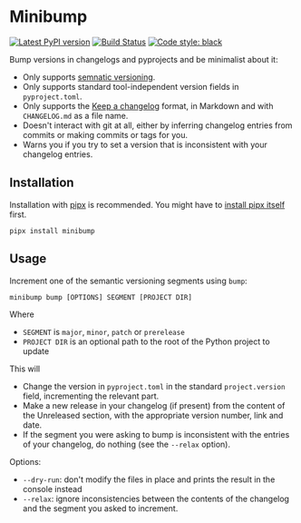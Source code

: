 Minibump
=========

[![Latest PyPI version](https://img.shields.io/pypi/v/zeldarose.svg)](https://pypi.org/project/zeldarose)
[![Build Status](https://github.com/LoicGrobol/zeldarose/actions/workflows/ci.yml/badge.svg)](https://github.com/LoicGrobol/zeldarose/actions?query=workflow%3ACI)
[![Code style: black](https://img.shields.io/badge/code%20style-black-000000.svg)](https://github.com/psf/black)

Bump versions in changelogs and pyprojects and be minimalist about it:

- Only supports [semnatic versioning](https://semver.org).
- Only supports standard tool-independent version fields in `pyproject.toml`.
- Only supports the [Keep a changelog](https://keepachangelog.com) format, in Markdown and with
  `CHANGELOG.md` as a file name.
- Doesn't interact with git at all, either by inferring changelog entries from commits or making
  commits or tags for you.
- Warns you if you try to set a version that is inconsistent with your changelog entries.

## Installation

Installation with [pipx](https://pypa.github.io/pipx/) is recommended. You might have to [install
pipx itself](https://pypa.github.io/pipx/installation/) first.

```console
pipx install minibump
```

## Usage

Increment one of the semantic versioning segments using `bump`:

```console
minibump bump [OPTIONS] SEGMENT [PROJECT DIR]
```

Where

- `SEGMENT` is `major`, `minor`, `patch` or `prerelease`
- `PROJECT DIR` is an optional path to the root of the Python project to update

This will

- Change the version in `pyproject.toml` in the standard `project.version` field, incrementing the
  relevant part.
- Make a new release in your changelog (if present) from the content of the Unreleased section, with
  the appropriate version number, link and date.
- If the segment you were asking to bump is inconsistent with the entries of your changelog, do
  nothing (see the `--relax` option).

Options:

- `--dry-run`: don't modify the files in place and prints the result in the console instead
- `--relax`: ignore inconsistencies between the contents of the changelog and the segment you asked
  to increment.
